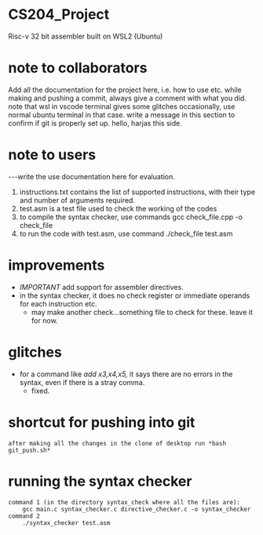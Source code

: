 # CS204_Project
Risc-v 32 bit assembler
built on WSL2 (Ubuntu)
# note to collaborators
Add all the documentation for the project here, i.e. how to use etc.
while making and pushing a commit, always give a comment with what you did.
note that wsl in vscode terminal gives some glitches occasionally, use normal ubuntu terminal in that case.
write a message in this section to confirm if git is properly set up.
hello, harjas this side.
# note to users
---write the use documentation here for evaluation.
1) instructions.txt contains the list of supported instructions, with their type and number of arguments required.
2) test.asm is a test file used to check the working of the codes
3) to compile the syntax checker, use commands gcc check_file.cpp -o check_file
4) to run the code with test.asm, use command ./check_file test.asm

# improvements
* _IMPORTANT_ add support for assembler directives.
* in the syntax checker, it does no check register or immediate operands for each instruction etc.
    - may make another check...something file to check for these. leave it for now.
# glitches
* for a command like *add x3,x4,x5,* it says there are no errors in the syntax, even if there is a stray comma.
    - fixed.
# shortcut for pushing into git
    after making all the changes in the clone of desktop run *bash git_push.sh*
# running the syntax checker
    command 1 (in the directory syntax_check where all the files are):
        gcc main.c syntax_checker.c directive_checker.c -o syntax_checker 
    command 2 
        ./syntax_checker test.asm
    
